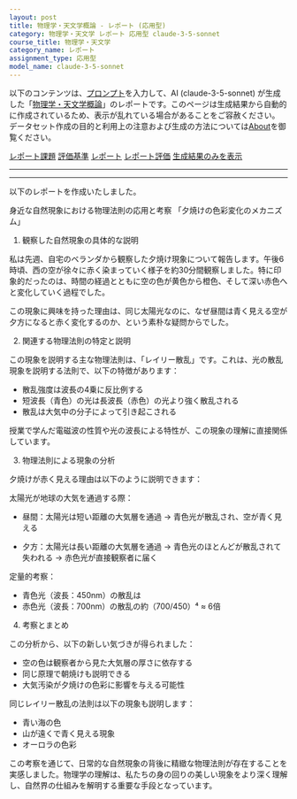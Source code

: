 ```yaml
---
layout: post
title: 物理学・天文学概論 - レポート (応用型)
category: 物理学・天文学 レポート 応用型 claude-3-5-sonnet
course_title: 物理学・天文学
category_name: レポート
assignment_type: 応用型
model_name: claude-3-5-sonnet
---
```


以下のコンテンツは、[プロンプト](https://github.com/takedatoshiyuki/synthetic_assignments/tree/main/generated/物理学・天文学/claude-3-5-sonnet/prompt_レポート-応用型.md)を入力して、AI (claude-3-5-sonnet) が生成した「[物理学・天文学概論](/contents/物理学・天文学/)」のレポートです。このページは生成結果から自動的に作成されているため、表示が乱れている場合があることをご容赦ください。
データセット作成の目的と利用上の注意および生成の方法については[About](/About)を御覧ください。

[レポート課題](../レポート課題-応用型)
[評価基準](../評価基準-応用型)
[レポート](../レポート-応用型)
[レポート評価](../レポート評価-応用型)
[生成結果のみを表示](https://github.com/takedatoshiyuki/synthetic_assignments/tree/main/generated/物理学・天文学/claude-3-5-sonnet/レポート-応用型.md)
  

***
***
  
以下のレポートを作成いたしました。

身近な自然現象における物理法則の応用と考察
「夕焼けの色彩変化のメカニズム」

1. 観察した自然現象の具体的な説明

私は先週、自宅のベランダから観察した夕焼け現象について報告します。午後6時頃、西の空が徐々に赤く染まっていく様子を約30分間観察しました。特に印象的だったのは、時間の経過とともに空の色が黄色から橙色、そして深い赤色へと変化していく過程でした。

この現象に興味を持った理由は、同じ太陽光なのに、なぜ昼間は青く見える空が夕方になると赤く変化するのか、という素朴な疑問からでした。

2. 関連する物理法則の特定と説明

この現象を説明する主な物理法則は、「レイリー散乱」です。これは、光の散乱現象を説明する法則で、以下の特徴があります：

- 散乱強度は波長の4乗に反比例する
- 短波長（青色）の光は長波長（赤色）の光より強く散乱される
- 散乱は大気中の分子によって引き起こされる

授業で学んだ電磁波の性質や光の波長による特性が、この現象の理解に直接関係しています。

3. 物理法則による現象の分析

夕焼けが赤く見える理由は以下のように説明できます：

太陽光が地球の大気を通過する際：
- 昼間：太陽光は短い距離の大気層を通過
→ 青色光が散乱され、空が青く見える

- 夕方：太陽光は長い距離の大気層を通過
→ 青色光のほとんどが散乱されて失われる
→ 赤色光が直接観察者に届く

定量的考察：
- 青色光（波長：450nm）の散乱は
- 赤色光（波長：700nm）の散乱の約（700/450）⁴ ≈ 6倍

4. 考察とまとめ

この分析から、以下の新しい気づきが得られました：

- 空の色は観察者から見た大気層の厚さに依存する
- 同じ原理で朝焼けも説明できる
- 大気汚染が夕焼けの色彩に影響を与える可能性

同じレイリー散乱の法則は以下の現象も説明します：
- 青い海の色
- 山が遠くで青く見える現象
- オーロラの色彩

この考察を通じて、日常的な自然現象の背後に精緻な物理法則が存在することを実感しました。物理学の理解は、私たちの身の回りの美しい現象をより深く理解し、自然界の仕組みを解明する重要な手段となっています。
